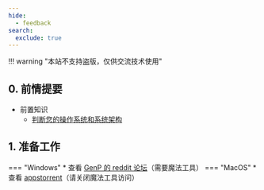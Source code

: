 ```yaml
---
hide:
  - feedback
search:
  exclude: true
---
```


!!! warning "本站不支持盗版，仅供交流技术使用"

## 0. 前情提要  
- 前置知识  
    - [判断您的操作系统和系统架构](../../skill/计算机基础/判断您的操作系统和系统架构.md)  

## 1. 准备工作
=== "Windows"
    * 查看 [GenP 的 reddit 论坛](https://www.reddit.com/r/GenP/wiki/redditgenpguides/#wiki_.2B50_download_directory)（需要魔法工具）
=== "MacOS"
    * 查看 [appstorrent](https://appstorrent.ru/)（请关闭魔法工具访问）